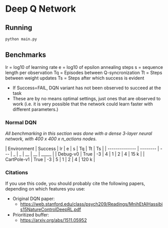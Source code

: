 # Deep Q Network

## Running
```bash
python main.py
```

## Benchmarks

lr = log10 of learning rate
e  = log10 of epsilon annealing steps
s  = sequence length per observation
Tq = Episodes between Q-syncronization
Tt = Steps between weight updates
Ts = Steps after which success is evident


 - If Success=FAIL, DQN variant has not been observed to succeed at the task
 - These are by no means optimal settings, just ones that are observed to work (i.e. it is very possible that the network could learn faster with different parameters.)

### Normal DQN

_All benchmarking in this section was done with a dense 3-layer neural network, with 400 x 400 x n_actions nodes._

| Environment    | Success  | lr  | e | s | Tq | Tt | Ts    |
| -------------- | -------- | --- | _ | _ | __ | __ | _____ |
| Debug-v0       | True     | -3  | 4 | 1 | 2  | 4  | 15 k  |
| CartPole-v1    | True     | -3  | 5 | 1 | 2  | 4  | 120 k |






### Citations
If you use this code, you should probably cite the following papers, depending on which features you use:

 - Original DQN paper:
   - https://web.stanford.edu/class/psych209/Readings/MnihEtAlHassibis15NatureControlDeepRL.pdf
 - Prioritized buffer:
   - https://arxiv.org/abs/1511.05952

